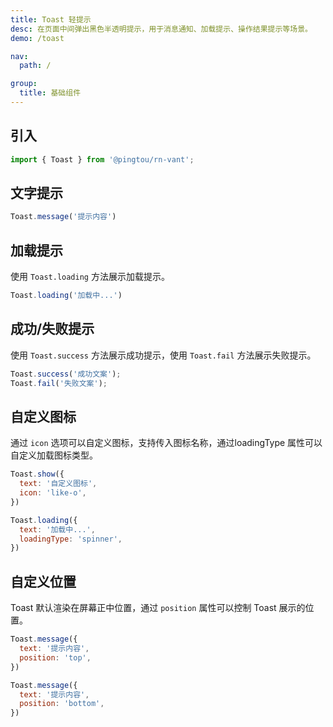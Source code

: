 ```yaml
---
title: Toast 轻提示
desc: 在页面中间弹出黑色半透明提示，用于消息通知、加载提示、操作结果提示等场景。
demo: /toast

nav:
  path: /

group:
  title: 基础组件
---
```


## 引入

```jsx
import { Toast } from '@pingtou/rn-vant';
```

## 文字提示

```jsx
Toast.message('提示内容')
```

## 加载提示

使用 `Toast.loading` 方法展示加载提示。

```jsx
Toast.loading('加载中...')
```

## 成功/失败提示

使用 `Toast.success` 方法展示成功提示，使用 `Toast.fail` 方法展示失败提示。

```jsx
Toast.success('成功文案');
Toast.fail('失败文案');
```

## 自定义图标

通过 `icon` 选项可以自定义图标，支持传入图标名称，通过loadingType 属性可以自定义加载图标类型。

```jsx
Toast.show({
  text: '自定义图标',
  icon: 'like-o',
})

Toast.loading({
  text: '加载中...',
  loadingType: 'spinner',
})
```

## 自定义位置

Toast 默认渲染在屏幕正中位置，通过 `position` 属性可以控制 Toast 展示的位置。

```jsx
Toast.message({
  text: '提示内容',
  position: 'top',
})

Toast.message({
  text: '提示内容',
  position: 'bottom',
})
```
